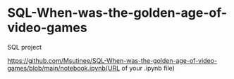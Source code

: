 # SQL-When-was-the-golden-age-of-video-games
SQL project

https://github.com/Msutinee/SQL-When-was-the-golden-age-of-video-games/blob/main/notebook.ipynb(URL of your .ipynb file)
